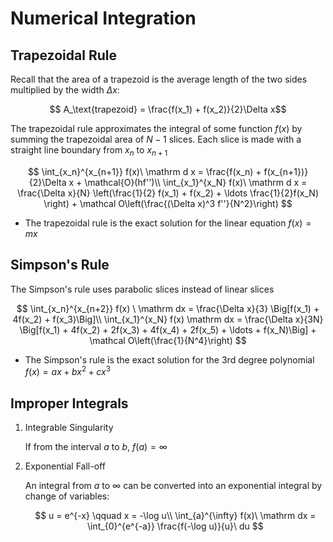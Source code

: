 #  Numerical Integration

## Trapezoidal Rule

Recall that the area of a trapezoid is the average length of the two sides multiplied by the width $\Delta x$:

$$ A_\text{trapezoid} = \frac{f(x_1) + f(x_2)}{2}\Delta x$$

The trapezoidal rule approximates the integral of some function $f(x)$ by summing the trapezoidal area of $N-1$ slices. Each slice is made with a straight line boundary from $x_n$ to $x_{n+1}$

$$
\int_{x_n}^{x_{n+1}} f(x)\ \mathrm d x = \frac{f(x_n) + f(x_{n+1})}{2}\Delta x + \mathcal{O}(hf'')\\
\int_{x_1}^{x_N} f(x)\ \mathrm d x = \frac{\Delta x}{N} \left(\frac{1}{2} f(x_1) + f(x_2) + \ldots \frac{1}{2}f(x_N) \right) + \mathcal O\left(\frac{(\Delta x)^3 f''}{N^2}\right)
$$

* The trapezoidal rule is the exact solution for the linear equation $f(x) = mx$

## Simpson's Rule

The Simpson's rule uses parabolic slices instead of linear slices

$$
\int_{x_n}^{x_{n+2}} f(x) \ \mathrm dx = \frac{\Delta x}{3} \Big[f(x_1) + 4f(x_2) + f(x_3)\Big]\\
\int_{x_1}^{x_N} f(x) \mathrm dx = \frac{\Delta x}{3N} \Big[f(x_1) + 4f(x_2) + 2f(x_3) + 4f(x_4) + 2f(x_5) + \ldots + f(x_N)\Big] + \mathcal O\left(\frac{1}{N^4}\right)
$$

* The Simpson's rule is the exact solution for the 3rd degree polynomial $f(x) = ax + bx^2 + cx^3$

## Improper Integrals

1. Integrable Singularity

    If from the interval $a$ to $b$, $f(a) = \infty$

2. Exponential Fall-off

    An integral from $a$ to $\infty$ can be converted into an exponential integral by change of variables:

    $$
        u = e^{-x} \qquad x = -\log u\\
        \int_{a}^{\infty} f(x)\ \mathrm dx = \int_{0}^{e^{-a}} \frac{f(-\log u)}{u}\ du
    $$

